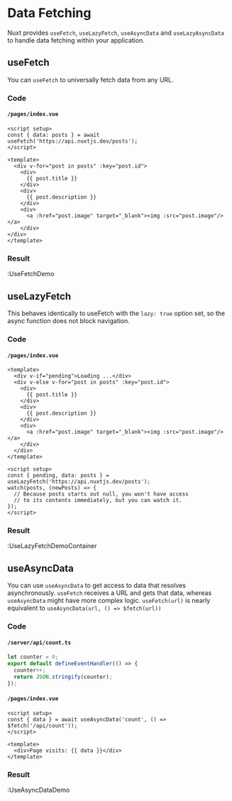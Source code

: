 # Data Fetching

Nuxt provides `useFetch`, `useLazyFetch`, `useAsyncData` and `useLazyAsyncData` to handle data fetching within your application.

## useFetch

You can `useFetch` to universally fetch data from any URL.

### Code

#### `/pages/index.vue`

```vue
<script setup>
const { data: posts } = await useFetch('https://api.nuxtjs.dev/posts');
</script>

<template>
  <div v-for="post in posts" :key="post.id">
    <div>
      {{ post.title }}
    </div>
    <div>
      {{ post.description }}
    </div>
    <div>
      <a :href="post.image" target="_blank"><img :src="post.image"/></a>
    </div>
</div>
</template>
```

### Result

:UseFetchDemo

## useLazyFetch

This behaves identically to useFetch with the `lazy: true` option set, so the async function does not block navigation.

### Code

#### `/pages/index.vue`

```vue
<template>
  <div v-if="pending">Loading ...</div>
  <div v-else v-for="post in posts" :key="post.id">
    <div>
      {{ post.title }}
    </div>
    <div>
      {{ post.description }}
    </div>
    <div>
      <a :href="post.image" target="_blank"><img :src="post.image"/></a>
    </div>
  </div>
</template>

<script setup>
const { pending, data: posts } = useLazyFetch('https://api.nuxtjs.dev/posts');
watch(posts, (newPosts) => {
  // Because posts starts out null, you won't have access
  // to its contents immediately, but you can watch it.
});
</script>
```

### Result

:UseLazyFetchDemoContainer

## useAsyncData

You can use `useAsyncData` to get access to data that resolves asynchronously. `useFetch` receives a URL and gets that data, whereas `useAsyncData` might have more complex logic. `useFetch(url)` is nearly equivalent to `useAsyncData(url, () => $fetch(url))`

### Code

#### `/server/api/count.ts`

```ts
let counter = 0;
export default defineEventHandler(() => {
  counter++;
  return JSON.stringify(counter);
});
```

#### `/pages/index.vue`

```vue
<script setup>
const { data } = await useAsyncData('count', () => $fetch('/api/count'));
</script>

<template>
  <div>Page visits: {{ data }}</div>
</template>
```

### Result

:UseAsyncDataDemo

